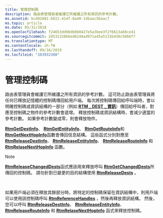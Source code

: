 ```yaml
---
title: 管理控制碼
description: 路由表管理員會維護它所維護之所有資訊的參考計數。
ms.assetid: bcd02881-b021-414f-8a40-14baac5baac7
ms.topic: article
ms.date: 05/31/2018
ms.openlocfilehash: f24653dd98db9b0427e5a3bee3f2f6613a68ce41
ms.sourcegitcommit: 2d531328b6ed82d4ad971a45a5131b430c5866f7
ms.translationtype: MT
ms.contentlocale: zh-TW
ms.lasthandoff: 09/16/2019
ms.locfileid: "103932308"
---
```

# <a name="managing-handles"></a>管理控制碼

路由表管理員會維護它所維護之所有資訊的參考計數。 這可防止路由表管理員將任何已釋放記憶體的控制碼傳回給用戶端。 每次將控制碼傳回給呼叫端時，會以明確控制碼或資訊結構的一部分（例如 [**RTM \_ DEST \_ 資訊**](/windows/desktop/api/Rtmv2/ns-rtmv2-rtm_dest_info)）傳回給呼叫者，對應至控制碼之物件的參考計數會遞增。 釋放控制碼或資訊結構時，會減少適當的參考計數。 如果參考計數變成零，則會釋放物件。

[**RtmGetDestInfo**](/windows/desktop/api/Rtmv2/nf-rtmv2-rtmgetdestinfo)、 [**RtmGetEntityInfo**](/windows/desktop/api/Rtmv2/nf-rtmv2-rtmgetentityinfo)、 [**RtmGetRouteInfo**](/windows/desktop/api/Rtmv2/nf-rtmv2-rtmgetrouteinfo)和 [**RtmGetNextHopInfo**](/windows/desktop/api/Rtmv2/nf-rtmv2-rtmgetnexthopinfo)函數會傳回信息結構。 這些函式分別對應至 [**RtmReleaseDestInfo**](/windows/desktop/api/Rtmv2/nf-rtmv2-rtmreleasedestinfo)、 [**RtmReleaseEntityInfo**](/windows/desktop/api/Rtmv2/nf-rtmv2-rtmreleaseentityinfo)、 [**RtmReleaseRouteInfo**](/windows/desktop/api/Rtmv2/nf-rtmv2-rtmreleaserouteinfo) 和 [**RtmRelaseNextHopInfo**](/windows/desktop/api/Rtmv2/nf-rtmv2-rtmreleasenexthopinfo) 函數。

> [!Note]  
> [**RtmReleaseChangedDests**](/windows/desktop/api/Rtmv2/nf-rtmv2-rtmreleasechangeddests)函式應該用來釋放呼叫 [**RtmGetChangedDests**](/windows/desktop/api/Rtmv2/nf-rtmv2-rtmgetchangeddests)所傳回的控制碼。 請勿針對已變更的目的結構使用 [**RtmReleaseDests**](/windows/desktop/api/Rtmv2/nf-rtmv2-rtmreleasedests) 。

 

如果用戶端必須在釋放其餘部分時，將特定的控制碼保留在資訊結構中，則用戶端可以使用該控制碼呼叫 [**RtmReferenceHandles**](/windows/desktop/api/Rtmv2/nf-rtmv2-rtmreferencehandles) ，然後再釋放資訊結構。 然後，您可以呼叫 [**RtmReleaseDestInfo**](/windows/desktop/api/Rtmv2/nf-rtmv2-rtmreleasedestinfo)、 [**RtmReleaseEntityInfo**](/windows/desktop/api/Rtmv2/nf-rtmv2-rtmreleaseentityinfo)、 [**RtmReleaseRouteInfo**](/windows/desktop/api/Rtmv2/nf-rtmv2-rtmreleaserouteinfo) 和 [**RtmRelaseNextHopInfo**](/windows/desktop/api/Rtmv2/nf-rtmv2-rtmreleasenexthopinfo) 函式來釋放控制碼。

 

 




